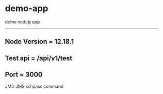 # demo-app
demo nodejs app

---------------------------

Node Version = 12.18.1
----------------------

Test api =  /api/v1/test
------------------------

Port = 3000
------------
JMD
JMS
sshpass command
